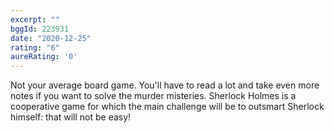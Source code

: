 ```yaml
---
excerpt: ""
bggId: 223931
date: "2020-12-25"
rating: "6"
aureRating: '0'
---
```


Not your average board game. You'll have to read a lot and take even more notes if you want to solve the murder misteries. Sherlock Holmes is a cooperative game for which the main challenge will be to outsmart Sherlock himself: that will not be easy!